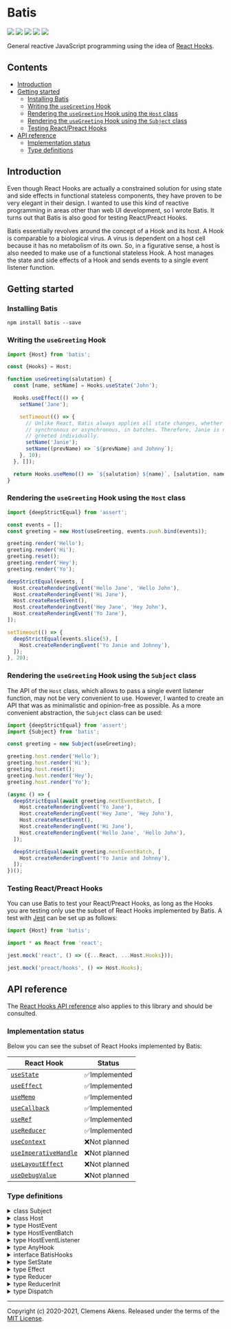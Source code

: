 # Batis

[![][ci-badge]][ci-link] [![][version-badge]][version-link]
[![][license-badge]][license-link] [![][types-badge]][types-link]
[![][size-badge]][size-link]

[ci-badge]: https://github.com/clebert/batis/workflows/CI/badge.svg
[ci-link]: https://github.com/clebert/batis
[version-badge]: https://badgen.net/npm/v/batis
[version-link]: https://www.npmjs.com/package/batis
[license-badge]: https://badgen.net/npm/license/batis
[license-link]: https://github.com/clebert/batis/blob/master/LICENSE
[types-badge]: https://badgen.net/npm/types/batis
[types-link]: https://github.com/clebert/batis
[size-badge]: https://badgen.net/bundlephobia/minzip/batis
[size-link]: https://bundlephobia.com/result?p=batis

General reactive JavaScript programming using the idea of
[React Hooks](https://reactjs.org/docs/hooks-intro.html).

## Contents

- [Introduction](#introduction)
- [Getting started](#getting-started)
  - [Installing Batis](#installing-batis)
  - [Writing the `useGreeting` Hook](#writing-the-usegreeting-hook)
  - [Rendering the `useGreeting` Hook using the `Host` class](#rendering-the-usegreeting-hook-using-the-host-class)
  - [Rendering the `useGreeting` Hook using the `Subject` class](#rendering-the-usegreeting-hook-using-the-subject-class)
  - [Testing React/Preact Hooks](#testing-reactpreact-hooks)
- [API reference](#api-reference)
  - [Implementation status](#implementation-status)
  - [Type definitions](#type-definitions)

## Introduction

Even though React Hooks are actually a constrained solution for using state and
side effects in functional stateless components, they have proven to be very
elegant in their design. I wanted to use this kind of reactive programming in
areas other than web UI development, so I wrote Batis. It turns out that Batis
is also good for testing React/Preact Hooks.

Batis essentially revolves around the concept of a Hook and its host. A Hook is
comparable to a biological virus. A virus is dependent on a host cell because it
has no metabolism of its own. So, in a figurative sense, a host is also needed
to make use of a functional stateless Hook. A host manages the state and side
effects of a Hook and sends events to a single event listener function.

## Getting started

### Installing Batis

```
npm install batis --save
```

### Writing the `useGreeting` Hook

```js
import {Host} from 'batis';

const {Hooks} = Host;

function useGreeting(salutation) {
  const [name, setName] = Hooks.useState('John');

  Hooks.useEffect(() => {
    setName('Jane');

    setTimeout(() => {
      // Unlike React, Batis always applies all state changes, whether
      // synchronous or asynchronous, in batches. Therefore, Janie is not
      // greeted individually.
      setName('Janie');
      setName((prevName) => `${prevName} and Johnny`);
    }, 10);
  }, []);

  return Hooks.useMemo(() => `${salutation} ${name}`, [salutation, name]);
}
```

### Rendering the `useGreeting` Hook using the `Host` class

```js
import {deepStrictEqual} from 'assert';

const events = [];
const greeting = new Host(useGreeting, events.push.bind(events));

greeting.render('Hello');
greeting.render('Hi');
greeting.reset();
greeting.render('Hey');
greeting.render('Yo');

deepStrictEqual(events, [
  Host.createRenderingEvent('Hello Jane', 'Hello John'),
  Host.createRenderingEvent('Hi Jane'),
  Host.createResetEvent(),
  Host.createRenderingEvent('Hey Jane', 'Hey John'),
  Host.createRenderingEvent('Yo Jane'),
]);

setTimeout(() => {
  deepStrictEqual(events.slice(5), [
    Host.createRenderingEvent('Yo Janie and Johnny'),
  ]);
}, 20);
```

### Rendering the `useGreeting` Hook using the `Subject` class

The API of the `Host` class, which allows to pass a single event listener
function, may not be very convenient to use. However, I wanted to create an API
that was as minimalistic and opinion-free as possible. As a more convenient
abstraction, the `Subject` class can be used:

```js
import {deepStrictEqual} from 'assert';
import {Subject} from 'batis';

const greeting = new Subject(useGreeting);

greeting.host.render('Hello');
greeting.host.render('Hi');
greeting.host.reset();
greeting.host.render('Hey');
greeting.host.render('Yo');

(async () => {
  deepStrictEqual(await greeting.nextEventBatch, [
    Host.createRenderingEvent('Yo Jane'),
    Host.createRenderingEvent('Hey Jane', 'Hey John'),
    Host.createResetEvent(),
    Host.createRenderingEvent('Hi Jane'),
    Host.createRenderingEvent('Hello Jane', 'Hello John'),
  ]);

  deepStrictEqual(await greeting.nextEventBatch, [
    Host.createRenderingEvent('Yo Janie and Johnny'),
  ]);
})();
```

### Testing React/Preact Hooks

You can use Batis to test your React/Preact Hooks, as long as the Hooks you are
testing only use the subset of React Hooks implemented by Batis. A test with
[Jest](https://jestjs.io) can be set up as follows:

```js
import {Host} from 'batis';
```

```js
import * as React from 'react';

jest.mock('react', () => ({...React, ...Host.Hooks}));
```

```js
jest.mock('preact/hooks', () => Host.Hooks);
```

## API reference

The [React Hooks API reference](https://reactjs.org/docs/hooks-reference.html)
also applies to this library and should be consulted.

### Implementation status

Below you can see the subset of React Hooks implemented by Batis:

| React Hook                                   | Status        |
| -------------------------------------------- | ------------- |
| [`useState`][usestate]                       | ✅Implemented |
| [`useEffect`][useeffect]                     | ✅Implemented |
| [`useMemo`][usememo]                         | ✅Implemented |
| [`useCallback`][usecallback]                 | ✅Implemented |
| [`useRef`][useref]                           | ✅Implemented |
| [`useReducer`][usereducer]                   | ✅Implemented |
| [`useContext`][usecontext]                   | ❌Not planned |
| [`useImperativeHandle`][useimperativehandle] | ❌Not planned |
| [`useLayoutEffect`][uselayouteffect]         | ❌Not planned |
| [`useDebugValue`][usedebugvalue]             | ❌Not planned |

[usestate]: https://reactjs.org/docs/hooks-reference.html#usestate
[useeffect]: https://reactjs.org/docs/hooks-reference.html#useeffect
[usecontext]: https://reactjs.org/docs/hooks-reference.html#usecontext
[usereducer]: https://reactjs.org/docs/hooks-reference.html#usereducer
[usecallback]: https://reactjs.org/docs/hooks-reference.html#usecallback
[usememo]: https://reactjs.org/docs/hooks-reference.html#usememo
[useref]: https://reactjs.org/docs/hooks-reference.html#useref
[useimperativehandle]:
  https://reactjs.org/docs/hooks-reference.html#useimperativehandle
[uselayouteffect]: https://reactjs.org/docs/hooks-reference.html#uselayouteffect
[usedebugvalue]: https://reactjs.org/docs/hooks-reference.html#usedebugvalue

### Type definitions

<details>
  <summary>class Subject</summary>

```ts
/**
 * A convenient to use shell for the `Host` class.
 */
class Subject<THook extends AnyHook> {
  readonly host: Host<THook>;

  constructor(hook: THook);

  get latestEvent(): HostEvent<THook> | undefined;

  /**
   * The next event batch contains all events that have occurred in the current
   * macrotask or, if no events occur or have already occurred, from an upcoming
   * macrotask in which the next event will occur. The events are sorted in
   * descending order.
   */
  get nextEventBatch(): Promise<HostEventBatch<THook>>;
}
```

</details>

<details>
  <summary>class Host</summary>

```ts
class Host<THook extends AnyHook> {
  static readonly Hooks: BatisHooks;

  static createRenderingEvent<THook extends AnyHook>(
    result: ReturnType<THook>,
    ...interimResults: readonly ReturnType<THook>[]
  ): HostRenderingEvent<THook>;

  static createResetEvent(): HostResetEvent;
  static createErrorEvent(reason: unknown): HostErrorEvent;

  constructor(hook: THook, eventListener: HostEventListener<THook>);

  render(...args: Parameters<THook>): void;

  /**
   * Reset the state and clean up all side effects.
   * The next rendering will start from scratch.
   */
  reset(): void;
}
```

</details>

<details>
  <summary>type HostEvent</summary>

```ts
type HostEvent<THook extends AnyHook> =
  | HostRenderingEvent<THook>
  | HostResetEvent
  | HostErrorEvent;

interface HostRenderingEvent<THook extends AnyHook> {
  readonly type: 'rendering';
  readonly result: ReturnType<THook>;

  /**
   * The interim results are sorted in descending order.
   */
  readonly interimResults: readonly ReturnType<THook>[];

  /**
   * Allows convenient access without discriminating the event by type.
   */
  readonly reason?: undefined;
}

/**
 * The host has lost its state and all side effects have been cleaned up.
 * The next rendering will start from scratch.
 */
interface HostResetEvent {
  readonly type: 'reset';

  /**
   * Allows convenient access without discriminating the event by type.
   */
  readonly result?: undefined;
  readonly interimResults?: undefined;
  readonly reason?: undefined;
}

/**
 * The host has lost its state and all side effects have been cleaned up.
 * The next rendering will start from scratch.
 */
interface HostErrorEvent {
  readonly type: 'error';
  readonly reason: unknown;

  /**
   * Allows convenient access without discriminating the event by type.
   */
  readonly result?: undefined;
  readonly interimResults?: undefined;
}
```

</details>

<details>
  <summary>type HostEventBatch</summary>

```ts
type HostEventBatch<THook extends AnyHook> = readonly [
  HostEvent<THook>,
  ...HostEvent<THook>[]
];
```

</details>

<details>
  <summary>type HostEventListener</summary>

```ts
type HostEventListener<THook extends AnyHook> = (
  event: HostEvent<THook>
) => void;
```

</details>

<details>
  <summary>type AnyHook</summary>

```ts
type AnyHook = (...args: any[]) => any;
```

</details>

<details>
  <summary>interface BatisHooks</summary>

```ts
interface BatisHooks {
  useState<TState>(
    initialState: TState | (() => TState)
  ): readonly [TState, SetState<TState>];

  useEffect(effect: Effect, dependencies?: readonly unknown[]): void;

  useMemo<TValue>(
    createValue: () => TValue,
    dependencies: readonly unknown[]
  ): TValue;

  useCallback<TCallback extends (...args: any[]) => any>(
    callback: TCallback,
    dependencies: readonly unknown[]
  ): TCallback;

  useRef<TValue>(initialValue: TValue): {current: TValue};

  useReducer<TState, TAction>(
    reducer: Reducer<TState, TAction>,
    initialArg: TState
  ): [TState, Dispatch<TAction>];

  useReducer<TArg, TState, TAction>(
    reducer: Reducer<TState, TAction>,
    initialArg: TArg,
    init: ReducerInit<TArg, TState>
  ): [TState, Dispatch<TAction>];
}
```

</details>

<details>
  <summary>type SetState</summary>

```ts
/**
 * Unlike React, Batis always applies all state changes, whether synchronous
 * or asynchronous, in batches.
 *
 * See related React issue: https://github.com/facebook/react/issues/15027
 */
type SetState<TState> = (state: TState | CreateState<TState>) => void;
type CreateState<TState> = (previousState: TState) => TState;
```

</details>

<details>
  <summary>type Effect</summary>

```ts
type Effect = () => CleanUpEffect | void;
type CleanUpEffect = () => void;
```

</details>

<details>
  <summary>type Reducer</summary>

```ts
type Reducer<TState, TAction> = (
  previousState: TState,
  action: TAction
) => TState;
```

</details>

<details>
  <summary>type ReducerInit</summary>

```ts
type ReducerInit<TArg, TState> = (initialArg: TArg) => TState;
```

</details>

<details>
  <summary>type Dispatch</summary>

```ts
type Dispatch<TAction> = (action: TAction) => void;
```

</details>

---

Copyright (c) 2020-2021, Clemens Akens. Released under the terms of the
[MIT License](https://github.com/clebert/batis/blob/master/LICENSE).
